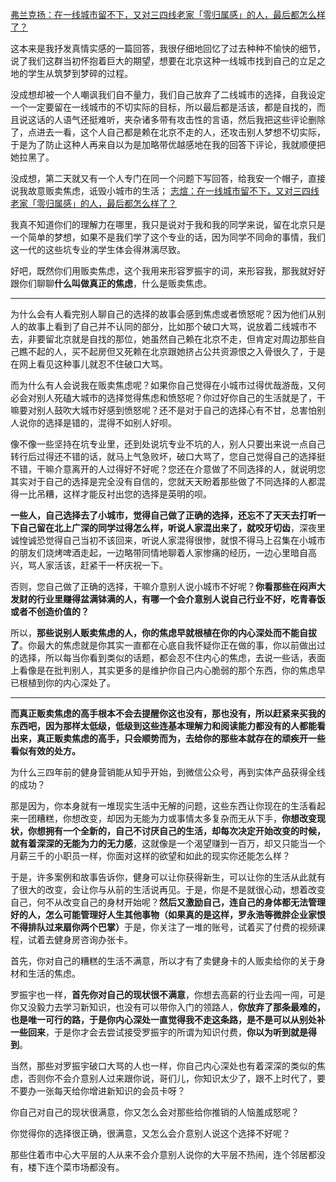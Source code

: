 <p><a href="https://www.zhihu.com/question/265719062/answer/297901008" class="internal">弗兰克扬：在一线城市留不下，又对三四线老家「零归属感」的人，最后都怎么样了？</a></p><p>这本来是我抒发真情实感的一篇回答，我很仔细地回忆了过去种种不愉快的细节，说了我们这群当初怀抱着巨大的期望，想要在北京这种一线城市找到自己的立足之地的学生从筑梦到梦碎的过程。</p><p>没成想却被一个人嘲讽我们自不量力，我们自己放弃了二线城市的选择，自我设定一个一定要留在一线城市的不切实际的目标，所以最后都是活该，都是自找的，而且说这话的人语气还挺难听，夹杂诸多带有攻击性的言语，然后我把这些评论删除了，点进去一看，这个人自己都是赖在北京不走的人，还攻击别人梦想不切实际，于是为了防止这种人再来自以为是加略带优越感地在我的回答下评论，我就顺便把她拉黑了。</p><p>没成想，第二天就又有一个人专门在同一个问题下写回答，给我安一个帽子，直接说我故意贩卖焦虑，诋毁小城市的生活； <a href="https://www.zhihu.com/question/265719062/answer/298489814" class="internal">志煊：在一线城市留不下，又对三四线老家「零归属感」的人，最后都怎么样了？</a></p><p>我真不知道你们的理解力在哪里，我只是说对于我和我的同学来说，留在北京只是一个简单的梦想，如果不是我们学了这个专业的话，因为同学不同命的事情，我们这一代的这些坑专业的学生体会得淋漓尽致。</p><p>好吧，既然你们用贩卖焦虑，这个我用来形容罗振宇的词，来形容我，那我就好好跟你们聊聊<b>什么叫做真正的焦虑</b>，什么是贩卖焦虑。</p><hr/><p>为什么会有人看完别人聊自己的选择的故事会感到焦虑或者愤怒呢？因为他们从别人的故事上看到了自己并不认同的部分，比如那个破口大骂，说放着二线城市不去，非要留北京就是自找的那位，她虽然自己赖在北京不走，但肯定对周边那些自己瞧不起的人，买不起房但又死赖在北京跟她挤占公共资源恨之入骨很久了，于是在网上看见这种事儿就忍不住破口大骂。</p><p>而为什么有人会说我在贩卖焦虑呢？如果你自己觉得在小城市过得优哉游哉，又何必会对别人死磕大城市的选择觉得焦虑和愤怒呢？你过好你自己的生活就是了，干嘛要对别人鼓吹大城市好感到愤怒呢？还不是对于自己的选择心有不甘，总害怕别人说你的选择是错的，混得不如别人好呗。</p><p>像不像一些坚持在坑专业里，还到处说坑专业不坑的人，别人只要出来说一点自己转行后过得还不错的话，就马上气急败坏，破口大骂了，您自己觉得自己的选择挺不错，干嘛介意离开的人过得好不好呢？您还在介意做了不同选择的人，就说明您其实对于自己的选择是完全没有自信的，您就天天盼着那些做了不同选择的人都混得一比吊糟，这样才能反衬出您的选择是英明的呗。</p><p><b>一些人，自己选择去了小城市，觉得自己做了正确的选择，还忘不了天天去打听一下自己留在北上广深的同学过得怎么样，听说人家混出来了，就咬牙切齿</b>，深夜里诚惶诚恐觉得自己当初不该回来，听说人家混得很惨，就恨不得马上召集在小城市的朋友们烧烤啤酒走起，一边略带同情地聊着人家惨痛的经历，一边心里暗自高兴，骂人家活该，赶紧干一杯庆祝一下。</p><p>否则，您自己做了正确的选择，干嘛介意别人说小城市不好呢？<b>你看那些在闷声大发财的行业里赚得盆满钵满的人，有哪一个会介意别人说自己行业不好，吃青春饭或者不创造价值的？</b></p><p>所以，<b>那些说别人贩卖焦虑的人，你的焦虑早就根植在你的内心深处而不能自拔了</b>。你最大的焦虑就是你其实一直都在心底自我怀疑你正在做的事，你以前做出过的选择，所以每当你看到类似的话题，都会忍不住内心的焦虑，去说一些话，表面上看像是在批判别人，其实更多的是维护你自己内心脆弱的那个东西，你的焦虑早已根植到你的内心深处了。</p><hr/><p><b>而真正贩卖焦虑的高手根本不会去提醒你这也没有，那也没有，所以赶紧来买我的东西吧，因为那样太低级，低级到这些连基本理解力和阅读能力都没有的人都能看出来，真正贩卖焦虑的高手，只会顺势而为，去给你的那些本就存在的顽疾开一些看似有效的处方。</b></p><p>为什么三四年前的健身营销能从知乎开始，到微信公众号，再到实体产品获得全线的成功？</p><p>那是因为，你本身就有一堆现实生活中无解的问题，这些东西让你现在的生活看起来一团糟糕，你想改变，却因为无能为力或事情太多复杂而无从下手，<b>你想改变现状，你想拥有一个全新的，自己不讨厌自己的生活，却每次决定开始改变的时候，就有着深深的无能为力的无力感</b>，这就像是一个渴望赚到一百万，却又只能当一个月薪三千的小职员一样，你面对这样的欲望和如此的现实你还能怎么样？</p><p>于是，许多案例和故事告诉你，健身可以让你获得新生，可以让你的生活从此就有了很大的改变，会让你与从前的生活说再见。于是，你是不是就很心动，想着改变自己，何不从改变自己的身材开始呢？<b>然后又激励自己，连自己的身体都无法管理好的人，怎么可能管理好人生其他事物（如果真的是这样，罗永浩等微胖企业家恨不得排队过来扇你两个巴掌）</b>于是，你关注了一堆的账号，试着买了付费的视频课程，试着去健身房咨询办张卡。</p><p>首先，你对自己的糟糕的生活不满意，所以才有了卖健身卡的人贩卖给你的关于身材和生活的焦虑。</p><p>罗振宇也一样，<b>首先你对自己的现状很不满意</b>，你想去高薪的行业去闯一闯，可是你又没毅力去学习新知识，也没有可以带你入门的领路人，<b>你放弃了那条最难的，也是唯一可行的路，于是你内心深处一直觉得我不走这条路，是不是可以从别处补一些回来</b>，于是你才会去尝试接受罗振宇的所谓为知识付费，<b>你以为听到就是得到</b>。</p><p>当然，那些对罗振宇破口大骂的人也一样，你自己内心深处也有着深深的类似的焦虑，否则你不会介意别人过来跟你说，哥们儿，你知识太少了，跟不上时代了，要不要办一张每天给你增进新知识的会员卡呀？</p><p>你自己对自己的现状很满意，你又怎么会对那些给你推销的人恼羞成怒呢？</p><p>你觉得你的选择很正确，很满意，又怎么会介意别人说这个选择不好呢？</p><p>那些住着市中心大平层的人从来不会介意别人说你的大平层不热闹，连个邻居都没有，楼下连个菜市场都没有。</p><p></p>